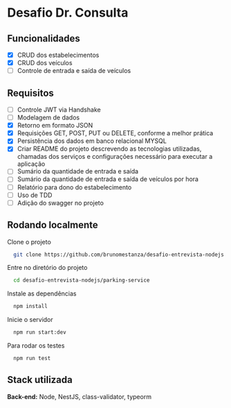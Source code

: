 
# Desafio Dr. Consulta
## Funcionalidades

- [X]  CRUD dos estabelecimentos
- [X]  CRUD dos veículos
- [ ]  Controle de entrada e saída de veículos

## Requisitos

- [ ]  Controle JWT via Handshake
- [ ]  Modelagem de dados
- [X]  Retorno em formato JSON
- [X]  Requisições GET, POST, PUT ou DELETE, conforme a melhor prática
- [X]  Persistência dos dados em banco relacional MYSQL
- [X]  Criar README do projeto descrevendo as tecnologias utilizadas, chamadas dos serviços e configurações necessário para executar a aplicação
- [ ]  Sumário da quantidade de entrada e saída
- [ ]  Sumário da quantidade de entrada e saída de veículos por hora
- [ ]  Relatório para dono do estabelecimento
- [ ]  Uso de TDD
- [ ]  Adição do swagger no projeto

## Rodando localmente

Clone o projeto

```bash
  git clone https://github.com/brunomestanza/desafio-entrevista-nodejs.git
```

Entre no diretório do projeto

```bash
  cd desafio-entrevista-nodejs/parking-service
```

Instale as dependências

```bash
  npm install
```

Inicie o servidor

```bash
  npm run start:dev
```

Para rodar os testes

```bash
  npm run test
```


## Stack utilizada

**Back-end:** Node, NestJS, class-validator, typeorm

